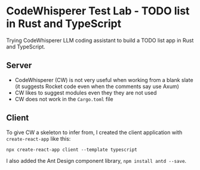 # CodeWhisperer Test Lab - TODO list in Rust and TypeScript
Trying CodeWhisperer LLM coding assistant to build a TODO list app in Rust and TypeScript.

## Server 
- CodeWhisperer (CW) is not very useful when working from a blank slate (it suggests Rocket code even when the comments say use Axum)
- CW likes to suggest modules even they they are not used
- CW does not work in the `Cargo.toml` file


## Client
To give CW a skeleton to infer from, I created the client application with `create-react-app` like this:

    npx create-react-app client --template typescript

I also added the Ant Design component library, `npm install antd --save`.
